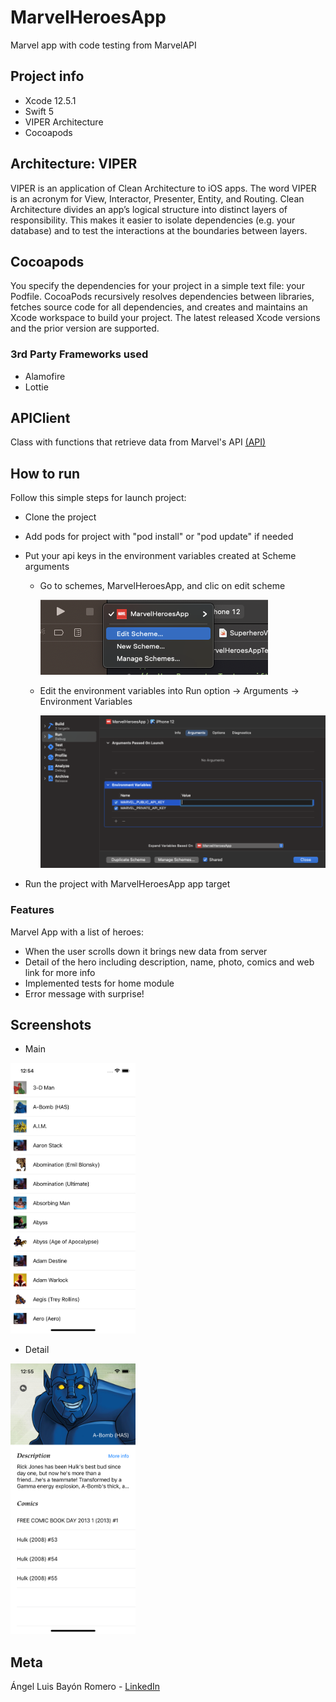 # MarvelHeroesApp

Marvel app with code testing from MarvelAPI

## Project info
* Xcode 12.5.1
* Swift 5
* VIPER Architecture
* Cocoapods

## Architecture: VIPER
VIPER is an application of Clean Architecture to iOS apps. The word VIPER is an acronym for View, Interactor, Presenter, Entity, and Routing. Clean Architecture divides an app’s logical structure into distinct layers of responsibility. This makes it easier to isolate dependencies (e.g. your database) and to test the interactions at the boundaries between layers.

## Cocoapods
You specify the dependencies for your project in a simple text file: your Podfile. CocoaPods recursively resolves dependencies between libraries, fetches source code for all dependencies, and creates and maintains an Xcode workspace to build your project. The latest released Xcode versions and the prior version are supported.

### 3rd Party Frameworks used

* Alamofire
* Lottie

## APIClient
Class with functions that retrieve data from Marvel's API
[(API)](https://developer.marvel.com/docs)

## How to run
Follow this simple steps for launch project:

* Clone the project
* Add pods for project with "pod install" or "pod update" if needed
* Put your api keys in the environment variables created at Scheme arguments
  * Go to schemes, MarvelHeroesApp, and clic on edit scheme
    
    ![image](/phase1.png "paso 1")
    
  * Edit the environment variables into Run option -> Arguments -> Environment Variables
  
    ![image](/phase2.png "paso 2")
    
* Run the project with MarvelHeroesApp app target

### Features
Marvel App with a list of heroes:
* When the user scrolls down it brings new data from server
* Detail of the hero including description, name, photo, comics and web link for more info
* Implemented tests for home module
* Error message with surprise!

## Screenshots
* Main
<img src="Screenshots/main.png" alt="drawing" width="200"/>

* Detail
<img src="Screenshots/detail.png" alt="drawing" width="200"/>

## Meta

Ángel Luis Bayón Romero - [LinkedIn](https://www.linkedin.com/in/angel-bay%C3%B3n-romero-73282013a/)
